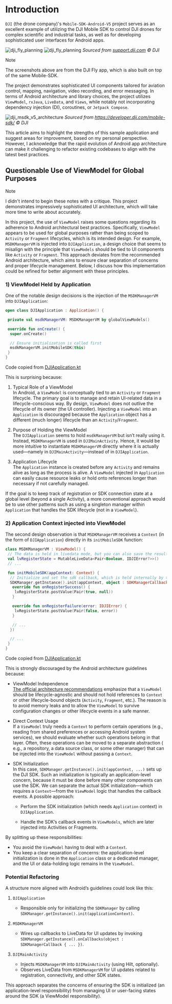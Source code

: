 # Introduction

`DJI` (the drone company)'s `Mobile-SDK-Android-V5` project serves as an excellent example of
utilizing the DJI Mobile SDK to control DJI drones for complex scientific and industrial tasks, as
well as for developing sophisticated user interfaces for Android apps.

![dji_fly_planning](/diagrams/dji_fly_video_recording.png)
![dji_fly_planning](/diagrams/dji_fly_route_planning.png)
*Sourced from
[support.dji.com](https://support.dji.com/help/content?customId=en-us03400007343&lang=en&re=AU&spaceId=34)
© DJI*

> [!NOTE]
> The screenshots above are from the DJI Fly app, which is also built on top of the same Mobile-SDK.

The project demonstrates sophisticated UI components tailored for aviation control, mapping,
navigation, video recording, and error messaging. In terms of Android architecture and library
choices, the project utilizes `ViewModel`, `rxJava`, `LiveData`, and `Views`, while notably not
incorporating dependency injection (DI), coroutines, or `Jetpack Compose`.

![dji_msdk_v5_architecture](/diagrams/dji_msdk_v5_architecture.png)
*Sourced from https://developer.dji.com/mobile-sdk/ © DJI*

This article aims to highlight the strengths of this sample application and suggest areas for
improvement, based on my personal perspective. However, I acknowledge that the rapid evolution of
Android app architecture can make it challenging to refactor existing codebases to align with the
latest best practices.

## Questionable Use of ViewModel for Global Purposes

> [!NOTE]
> I didn't intend to begin these notes with a critique. This project demonstrates impressively
> sophisticated UI architecture, which will take more time to write about accurately.

In this project, the use of `ViewModel` raises some questions regarding its adherence to Android
architectural best practices. Specifically, `ViewModel` appears to be used for global purposes
rather than being scoped to `Activity` or `Fragment` lifecycles, which is its intended design. For
example, `MSDKManagerVM` is injected into `DJIApplication`, a design choice that seems to misalign
with the principle that `ViewModels` should be tied to UI components like `Activity` or `Fragment`.
This approach deviates from the recommended Android architecture, which aims to ensure clear
separation of concerns and proper lifecycle management. Below, I discuss how this implementation
could be refined for better alignment with these principles.

### 1) ViewModel Held by Application

One of the notable design decisions is the injection of the `MSDKManagerVM` into `DJIApplication`:

```kotlin
open class DJIApplication : Application() {

 private val msdkManagerVM: MSDKManagerVM by globalViewModels()

 override fun onCreate() {
  super.onCreate()

  // Ensure initialization is called first
  msdkManagerVM.initMobileSDK(this)
 }
}
```

Code copied from
[DJIApplication.kt](https://github.com/dji-sdk/Mobile-SDK-Android-V5/blob/dev-sdk-main/SampleCode-V5/android-sdk-v5-sample/src/main/java/dji/sampleV5/aircraft/DJIApplication.kt)

This is surprising because:

1. Typical Role of a ViewModel  
   In Android, a `ViewModel` is conceptually tied to an `Activity` or `Fragment` lifecycle. The
   primary goal is to manage and retain UI-related data in a lifecycle-conscious way. By design,
   `ViewModel` does not outlive the lifecycle of its owner (the UI controller). Injecting a
   `ViewModel` into an `Application` is discouraged because the `Application` object has a
   different (much longer) lifecycle than an `Activity`/`Fragment`.

2. Purpose of Holding the ViewModel  
   The `DJIApplication` seems to hold `msdkManagerVM` but isn’t really using it. Instead,
   `MSDKManagerVM` is used in `DJIMainActivity`. Hence, it would be
   more intuitive to instantiate `MSDKManagerVM` directly where it is actually used—namely in
   `DJIMainActivity`—instead of in `DJIApplication`.

3. Application Lifecycle  
   The `Application` instance is created before any `Activity` and remains alive as long as the
   process is alive. A `ViewModel` injected in `Application` can easily cause resource leaks or hold
   onto references longer than necessary if not carefully managed.

If the goal is to keep track of registration or SDK connection state at a global level (beyond a
single Activity), a more conventional approach would be to use other patterns such as using a
singleton manager within `Application` that handles the SDK lifecycle (not in a `ViewModel`).

### 2) Application Context injected into ViewModel

The second design observation is that `MSDKManagerVM` receives a `Context` (in the form of
`DJIApplication`) directly in its `initMobileSDK` function:

```kotlin
class MSDKManagerVM : ViewModel() {
 // The data is held in livedata mode, but you can also save the results of the sdk callbacks any way you like.
 val lvRegisterState = MutableLiveData<Pair<Boolean, IDJIError?>>()
 // ...

 fun initMobileSDK(appContext: Context) {
  // Initialize and set the sdk callback, which is held internally by the sdk until destroy() is called
  SDKManager.getInstance().init(appContext, object : SDKManagerCallback {
   override fun onRegisterSuccess() {
    lvRegisterState.postValue(Pair(true, null))
   }

   override fun onRegisterFailure(error: IDJIError) {
    lvRegisterState.postValue(Pair(false, error))
   }

   // ...
  })

  // ...
 }
}
```

Code copied from
[DJIApplication.kt](https://github.com/dji-sdk/Mobile-SDK-Android-V5/blob/dev-sdk-main/SampleCode-V5/android-sdk-v5-sample/src/main/java/dji/sampleV5/aircraft/models/MSDKManagerVM.kt)

This is strongly discouraged by the Android architecture guidelines because:

- ViewModel Independence  
  [The official architecture recommendations](https://developer.android.com/topic/architecture/recommendations)
  emphasize that a `ViewModel` should be lifecycle-agnostic and should not hold references to
  `Context` or other lifecycle-bound objects (`Activity`, `Fragment`, etc.). The reason is to avoid
  memory leaks and to allow the `ViewModel` to survive configuration changes or other lifecycle
  events in a safe manner.

- Direct Context Usage  
  If a `ViewModel` truly needs a `Context` to perform certain operations (e.g., reading from shared
  preferences or accessing Android system services), we should evaluate whether such operations
  belong in that layer. Often, these operations can be moved to a separate abstraction ( e.g., a
  repository, a data source class, or some other manager) that can be injected into the `ViewModel`
  without passing a `Context`.

- SDK Initialization  
  In this case, `SDKManager.getInstance().init(appContext, ...)` sets up the DJI SDK. Such an
  initialization is typically an application-level concern, because it must be done before many
  other components can use the SDK. We can separate the actual SDK initialization—which requires
  a `Context`—from the `ViewModel` logic that handles the callback events. A possible approach:

    - Perform the SDK initialization (which needs `Application` context) in `DJIApplication`.

    - Handle the SDK’s callback events in `ViewModels`, which are later injected into Activities
      or Fragments.

By splitting up these responsibilities:

- You avoid the `ViewModel` having to deal with a `Context`.
- You keep a clear separation of concerns: the application-level initialization is done in the
  `Application` class or a dedicated manager, and the UI or data-holding logic remains in the
  `ViewModel`.

### Potential Refactoring

A structure more aligned with Android’s guidelines could look like this:

1. `DJIApplication`
    - Responsible only for initializing the `SDKManager` by calling
      `SDKManager.getInstance().init(applicationContext)`.

2. `MSDKManagerVM`
    - Wires up callbacks to LiveData for UI updates by invoking
      `SDKManager.getInstance().onCallbacks(object : SDKManagerCallback { ... })`.

3. `DJIMainActivity`
    - Injects `MSDKManagerVM` into `DJIMainActivity` (using Hilt, optionally).
    - Observes LiveData from `MSDKManagerVM` for UI updates related to registration, connectivity,
      and other SDK states.

This approach separates the concerns of ensuring the SDK is initialized (an application-level
responsibility) from managing UI or user-facing states around the SDK (a ViewModel
responsibility).

